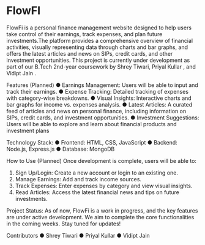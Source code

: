 # FlowFI
FlowFi is a personal finance management website designed to help users take control of their earnings, track expenses, and plan future investments.The platform provides a
comprehensive overview of financial activities, visually representing data through charts and
bar graphs, and offers the latest articles and news on SIPs, credit cards, and other
investment opportunities.
This project is currently under development as part of our B.Tech 2nd-year coursework by
Shrey Tiwari, Priyal Kullar , and Vidipt Jain .

Features (Planned)
● Earnings Management: Users will be able to input and track their earnings.
● Expense Tracking: Detailed tracking of expenses with category-wise breakdowns.
● Visual Insights: Interactive charts and bar graphs for income vs. expenses analysis.
● Latest Articles: A curated feed of articles and news on personal finance, including
information on SIPs, credit cards, and investment opportunities.
● Investment Suggestions: Users will be able to explore and learn about financial
products and investment plans

Technology Stack:
● Frontend: HTML, CSS, JavaScript 
● Backend: Node.js, Express.js
● Database: MongoDB

How to Use (Planned)
Once development is complete, users will be able to:
1. Sign Up/Login: Create a new account or login to an existing one.
2. Manage Earnings: Add and track income sources.
3. Track Expenses: Enter expenses by category and view visual insights.
4. Read Articles: Access the latest financial news and tips on future investments.

Project Status:
As of now, FlowFi is a work in progress, and the key features are under active development.
We aim to complete the core functionalities in the coming weeks. Stay tuned for updates!

Contributors
● Shrey Tiwari
● Priyal Kullar 
● Vidipt Jain
